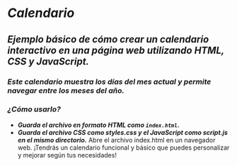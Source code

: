 # _Calendario_

## **_Ejemplo básico de cómo crear un calendario interactivo en una página web utilizando HTML, CSS y JavaScript._**

### **_Este calendario muestra los días del mes actual y permite navegar entre los meses del año._**

### **_¿Cómo usarlo?_**

- **_Guarda el archivo en formato HTML como ```index.html```._**
- **_Guarda el archivo CSS como styles.css y el JavaScript como script.js en el mismo directorio._**
Abre el archivo index.html en un navegador web.
¡Tendrás un calendario funcional y básico que puedes personalizar y mejorar según tus necesidades!
